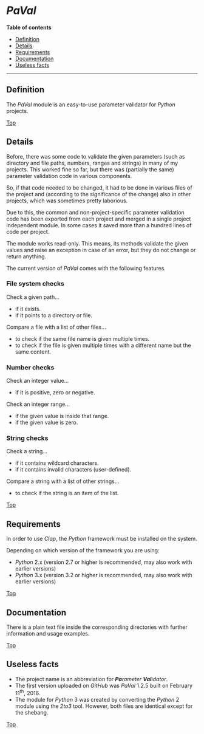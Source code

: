 # *PaVal*

**Table of contents**
* [Definition](#definition)
* [Details](#details)
* [Requirements](#requirements)
* [Documentation](#documentation)
* [Useless facts](#useless-facts)

----

## Definition

The *PaVal* module is an easy-to-use parameter validator for *Python* projects.

[Top](#paval-)

## Details

Before, there was some code to validate the given parameters (such as directory and file paths, numbers, ranges and strings) in many of my projects. This worked fine so far, but there was (partially the same) parameter validation code in various components.

So, if that code needed to be changed, it had to be done in various files of the project and (according to the significance of the change) also in other projects, which was sometimes pretty laborious.

Due to this, the common and non-project-specific parameter validation code has been exported from each project and merged in a single project independent module. In some cases it saved more than a hundred lines of code per project.

The module works read-only. This means, its methods validate the given values and raise an exception in case of an error, but they do not change or return anything.

The current version of *PaVal* comes with the following features.

### File system checks

Check a given path...

* if it exists.
* if it points to a directory or file.

Compare a file with a list of other files...

 * to check if the same file name is given multiple times.
 * to check if the file is given multiple times with a different name but the same content.

### Number checks

Check an integer value...

* if it is positive, zero or negative.

Check an integer range...

* if the given value is inside that range.
* if the given value is zero.

### String checks

Check a string...

* if it contains wildcard characters.
* if it contains invalid characters (user-defined).

Compare a string with a list of other strings...

* to check if the string is an item of the list.

[Top](#paval-)

## Requirements

In order to use *Clap*, the *Python* framework must be installed on the system.

Depending on which version of the framework you are using:

* *Python* 2.x (version 2.7 or higher is recommended, may also work with earlier versions)
* *Python* 3.x (version 3.2 or higher is recommended, may also work with earlier versions)

[Top](#paval-)

## Documentation

There is a plain text file inside the corresponding directories with further information and usage examples.

[Top](#paval-)

## Useless facts

* The project name is an abbreviation for ***Pa****rameter* ***Val****idator*.
* The first version uploaded on *GitHub* was *PaVal* 1.2.5 built on February 11<sup>th</sup>, 2016.
* The module for *Python* 3 was created by converting the *Python* 2 module using the *2to3* tool. However, both files are identical except for the shebang.
 
[Top](#paval-)

